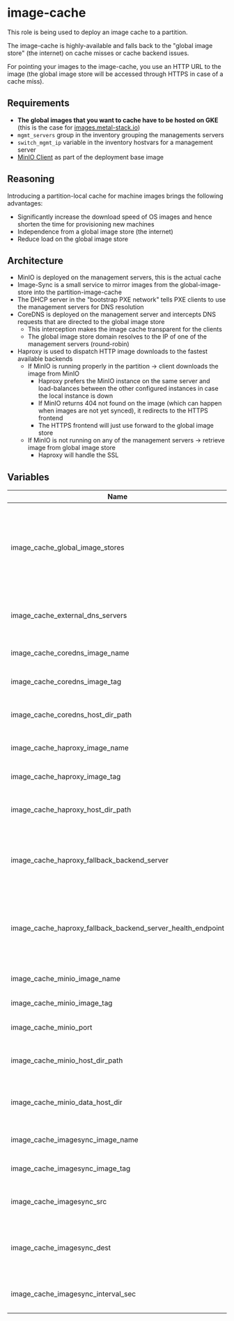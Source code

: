 # image-cache

This role is being used to deploy an image cache to a partition.

The image-cache is highly-available and falls back to the "global image store" (the internet) on cache misses or cache backend issues.

For pointing your images to the image-cache, you use an HTTP URL to the image (the global image store will be accessed through HTTPS in case of a cache miss).

## Requirements

- **The global images that you want to cache have to be hosted on GKE** (this is the case for [images.metal-stack.io](https://images.metal-stack.io/))
- `mgmt_servers` group in the inventory grouping the managements servers
- `switch_mgmt_ip` variable in the inventory hostvars for a management server
- [MinIO Client](https://docs.min.io/docs/minio-client-complete-guide.html) as part of the deployment base image

## Reasoning

Introducing a partition-local cache for machine images brings the following advantages:

- Significantly increase the download speed of OS images and hence shorten the time for provisioning new machines
- Independence from a global image store (the internet)
- Reduce load on the global image store

## Architecture

- MinIO is deployed on the management servers, this is the actual cache
- Image-Sync is a small service to mirror images from the global-image-store into the partition-image-cache
- The DHCP server in the "bootstrap PXE network" tells PXE clients to use the management servers for DNS resolution
- CoreDNS is deployed on the management server and intercepts DNS requests that are directed to the global image store
  - This interception makes the image cache transparent for the clients
  - The global image store domain resolves to the IP of one of the management servers (round-robin)
- Haproxy is used to dispatch HTTP image downloads to the fastest available backends
  - If MinIO is running properly in the partition -> client downloads the image from MinIO
    - Haproxy prefers the MinIO instance on the same server and load-balances between the other configured instances in case the local instance is down
    - If MinIO returns 404 not found on the image (which can happen when images are not yet synced), it redirects to the HTTPS frontend
    - The HTTPS frontend will just use forward to the global image store
  - If MinIO is not running on any of the management servers -> retrieve image from global image store
    - Haproxy will handle the SSL

## Variables

| Name                                                        | Mandatory | Description                                                                                         |
| ----------------------------------------------------------- | --------- | --------------------------------------------------------------------------------------------------- |
| image_cache_global_image_stores                             |           | The image store addresses for which the DNS requests are intercepted and pointed to the image cache |
| image_cache_external_dns_servers                            |           | DNS servers that are used for resolving all other DNS requests                                      |
| image_cache_coredns_image_name                              |           | The image name of CoreDNS                                                                           |
| image_cache_coredns_image_tag                               |           | The image tag of CoreDNS                                                                            |
| image_cache_coredns_host_dir_path                           |           | The host path for CoreDNS configuration                                                             |
| image_cache_haproxy_image_name                              |           | The image name of haproxy                                                                           |
| image_cache_haproxy_image_tag                               |           | The image tag of haproxy                                                                            |
| image_cache_haproxy_host_dir_path                           |           | The host path for haproxy configuration                                                             |
| image_cache_haproxy_fallback_backend_server                 |           | The domain name of the "global image store" (internet, must have valid HTTPS)                       |
| image_cache_haproxy_fallback_backend_server_health_endpoint |           | The health endpoint which is expected to return 200 of the "global image store"                     |
| image_cache_minio_image_name                                |           | The image name of Minio                                                                             |
| image_cache_minio_image_tag                                 |           | The image tag of Minio                                                                              |
| image_cache_minio_port                                      |           | The port Minio listens on                                                                           |
| image_cache_minio_host_dir_path                             |           | The host path for Minio configuration                                                               |
| image_cache_minio_data_host_dir                             |           | The host path for Minio to store the images in                                                      |
| image_cache_imagesync_image_name                            |           | The image name of image-sync                                                                        |
| image_cache_imagesync_image_tag                             |           | The image tag of image-sync                                                                         |
| image_cache_imagesync_src                                   |           | The source bucket path to mirror images from                                                        |
| image_cache_imagesync_dest                                  |           | The destination path where the mirrored images are put                                              |
| image_cache_imagesync_interval_sec                          |           | The interval in which images will be synced                                                         |
